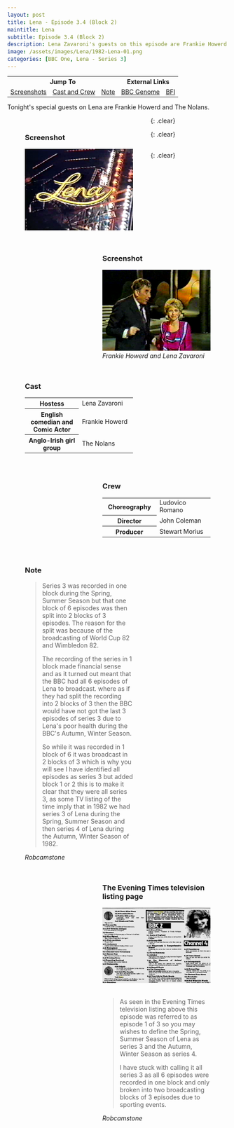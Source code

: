 ```yaml
---
layout: post
title: Lena - Episode 3.4 (Block 2)
maintitle: Lena
subtitle: Episode 3.4 (Block 2)
description: Lena Zavaroni's guests on this episode are Frankie Howerd and The Nolans.
image: /assets/images/Lena/1982-Lena-01.png
categories: [BBC One, Lena - Series 3]
---
```


<table style="text-align:center;">
<tr><th colspan="3">Jump To</th><th colspan="2">External Links</th></tr>
<tr><td><a href="#screenshots">Screenshots</a></td><td><a href="#cast">Cast and Crew</a></td><td><a href="#note">Note</a></td><td><a href="https://genome.ch.bbc.co.uk/schedules/bbcone/london/1982-11-30#at-19.40">BBC Genome</a></td><td><a href="https://www2.bfi.org.uk/films-tv-people/4ce2b790cfbac">BFI</a></td></tr>
</table>

Tonight's special guests on Lena are Frankie Howerd and The Nolans.

<figure class="fig1" id="screenshots">
<figcaption>
<h3>Screenshot</h3>
</figcaption>
<img src="/assets/images/Lena/1982-Lena-01.png" class="full-width">
<figcaption>
</figcaption>
</figure>

<figure class="fig2">
<figcaption>
<h3>Screenshot</h3>
</figcaption>
<img src="/assets/images/Lena/1982-Lena-02.png" class="full-width">
<figcaption>
<cite>Frankie Howerd and Lena Zavaroni</cite>
</figcaption>
</figure>

{: .clear}

<figure class="fig1" id="cast">
<figcaption>
<h3>Cast</h3>
<table>
<tr><th style="width:50%;">Hostess</th><td style="width:50%;">Lena Zavaroni</td></tr>
<tr><th>English comedian and Comic Actor</th><td>Frankie Howerd</td></tr>
<tr><th>Anglo-Irish girl group</th><td>The Nolans</td></tr>
</table>
</figcaption>
</figure>

<figure class="fig2">
<figcaption>
<h3>Crew</h3>
<table>
<tr><th style="width:50%;">Choreography</th><td style="width:50%;">Ludovico Romano</td></tr>
<tr><th>Director</th><td>John Coleman</td></tr>
<tr><th>Producer</th><td>Stewart Morius</td></tr>
</table>
</figcaption>
</figure>

{: .clear}

<figure class="fig1" id="note">
<figcaption>
<h3>Note</h3>
<blockquote>
<p>Series 3 was recorded in one block during the Spring, Summer Season but that one block of 6 episodes was then split into 2 blocks of 3 episodes. The reason for the split was because of the broadcasting of World Cup 82 and Wimbledon 82.</p>
<p>The recording of the series in 1 block made financial sense and as it turned out meant that the BBC had all 6 episodes of Lena to broadcast. where as if they had split the recording into 2 blocks of 3 then the BBC would have not got the last 3 episodes of series 3 due to Lena's poor health during the BBC's Autumn, Winter Season.</p>
<p>So while it was recorded in 1 block of 6 it was broadcast in 2 blocks of 3 which is why you will see I have identified all episodes as series 3 but added block 1 or 2 this is to make it clear that they were all series 3, as some TV listing of the time imply that in 1982 we had series 3 of Lena during the Spring, Summer Season and then series 4 of Lena during the Autumn, Winter Season of 1982.</p>
</blockquote>
<cite>Robcamstone</cite>
</figcaption>
</figure>

<figure class="fig2">
<figcaption>
<h3>The Evening Times television listing page</h3>
</figcaption>
<a href="/assets/images/newspapers/1982-11-30-the-evening-times.png"><img src="/assets/images/newspapers/1982-11-30-the-evening-times.png" class="full-width zoom-in"></a>
<figcaption>
<br/>
<blockquote>
<p>As seen in the Evening Times television listing above this episode was referred to as episode 1 of 3 so you may wishes to define the Spring, Summer Season of Lena as series 3 and the Autumn, Winter Season as series 4.</p>
<p>I have stuck with calling it all series 3 as all 6 episodes were recorded in one block and only broken into two broadcasting blocks of 3 episodes due to sporting events.</p>
</blockquote>
<cite>Robcamstone</cite>
</figcaption>
</figure>


<br />{: .clear}

<style>
.fig1 {float:left; width:49%;}

.fig2 {float:right; width:49%;}
figcaption {float:left; width:100%;}

@media only screen and (max-width: 700px) {
.fig1, .fig2 {float:left; width:100%;}
figcaption {float:left; width:100%; margin-bottom: 10px;}
}
</style>

